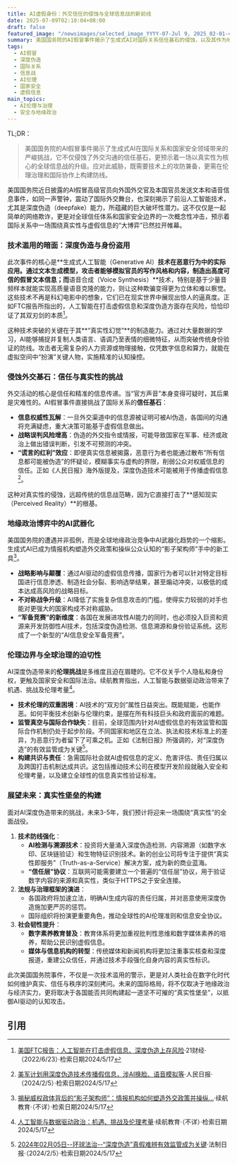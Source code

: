 ```yaml
---
title: AI虚假身份：外交信任的侵蚀与全球信息战的新前线
date: 2025-07-09T02:10:04+08:00
draft: false
featured_image: "/newsimages/selected_image_YYYY-07-Jul 9, 2025_02-01-43-444.jpg"
summary: 美国国务院的AI假冒事件揭示了生成式AI对国际关系信任基石的侵蚀，以及其作为地缘政治信息战新武器的严峻挑战。文章深入分析了AI深度伪造的技术原理、对外交与国家安全的影响、伦理困境及应对策略，强调构建技术、法规与社会韧性相结合的“真实性堡垒”的迫切性。
tags: 
  - AI假冒
  - 深度伪造
  - 国际关系
  - 信息战
  - AI伦理
  - 国家安全
  - 虚假信息
main_topics: 
  - AI伦理与治理
  - 安全与地缘政治
---
```


TL;DR：
>美国国务院的AI假冒事件揭示了生成式AI在国际关系和国家安全领域带来的严峻挑战，它不仅侵蚀了外交沟通的信任基石，更预示着一场以真实性为核心的全球信息战的升级。应对此威胁，既需要技术上的攻防兼备，更需在伦理治理和国际协作上构建防线。

美国国务院近日披露的AI假冒高级官员向外国外交官及本国官员发送文本和语音信息事件，如同一声警钟，震动了国际外交舞台，也深刻揭示了前沿人工智能技术，尤其是深度伪造（deepfake）能力，所蕴藏的巨大破坏性潜力。这不仅仅是一起简单的网络欺诈，更是对全球信任体系和国家安全边界的一次概念性冲击，预示着国际关系中一场围绕真实性与虚假信息的“大博弈”已然拉开帷幕。

### 技术滥用的暗面：深度伪造与身份盗用

此次事件的核心是**生成式人工智能（Generative AI）**技术在恶意行为中的实际应用。通过文本生成模型，攻击者能够模拟官员的写作风格和内容，制造出高度可信的假冒文本信息；而**语音合成（Voice Synthesis）**技术，特别是基于少量音频样本就能实现高质量语音克隆的能力，则让这种欺骗变得更为立体和难以察觉。这些技术不再是科幻电影中的想象，它们已在现实世界中展现出惊人的逼真度。正如FTC报告所指出的，人工智能在打击虚假信息和深度伪造方面存在风险，恰恰印证了其双刃剑的本质[^2]。

这种技术突破的关键在于其**“真实性幻觉”**的制造能力。通过对大量数据的学习，AI能够捕捉并复制人类语言、语调乃至表情的细微特征，从而突破传统身份验证的防线。攻击者无需复杂的人力资源或物理接触，仅凭数字信息和算力，就能在虚拟空间中“扮演”关键人物，实施精准的认知操控。

### 侵蚀外交基石：信任与真实性的挑战

外交活动的核心是信任和精准的信息传递。当“官方声音”本身变得可疑时，其后果是灾难性的。AI假冒事件直接挑战了国际关系的**信任基石**：

*   **信息权威性瓦解**：一旦外交渠道中的信息源被证明可被AI伪造，各国间的沟通将充满疑虑，重大决策可能基于虚假信息做出。
*   **战略误判风险增高**：伪造的外交指令或情报，可能导致国家在军事、经济或政治上做出错误判断，引发不可预测的冲突。
*   **“谎言的红利”效应**：即便真实信息被揭露，恶意行为者也能通过散布“所有信息都可能被伪造”的怀疑论，模糊事实与虚构的界限，削弱公众对权威信息的信任。正如《人民日报》海外版提及，深度伪造技术可能被用于传播虚假信息[^1]。

这种对真实性的侵蚀，远超传统的信息战范畴，因为它直接打击了**感知现实（Perceived Reality）**的根基。

### 地缘政治博弈中的AI武器化

美国国务院的遭遇并非孤例，而是全球地缘政治竞争中AI武器化趋势的一个缩影。生成式AI已成为情报机构塑造外交政策和操纵公众认知的“影子架构师”手中的新工具[^5]。

*   **战略影响与颠覆**：通过AI驱动的虚假信息传播，国家行为者可以针对特定目标国进行信息渗透、制造社会分裂、影响选举结果，甚至煽动冲突，以极低的成本达成高风险的战略目标。
*   **不对称战争升级**：AI降低了实施复杂信息攻击的门槛，使得实力较弱的对手也能对更强大的国家构成不对称威胁。
*   **“军备竞赛”的新维度**：各国在发展进攻性AI能力的同时，也必须投入巨资和资源来开发防御性AI技术，包括深度伪造检测、信息溯源和身份验证系统。这形成了一个新型的“AI信息安全军备竞赛”。

### 伦理边界与全球治理的迫切性

AI深度伪造带来的**伦理挑战**是多维度且迫在眉睫的。它不仅关乎个人隐私和身份权，更触及国家安全和国际法治。续航教育指出，人工智能与数据驱动政治带来了机遇、挑战及伦理考量[^3]。

*   **技术伦理的双重困境**：AI技术的“双刃剑”属性日益突出。既能赋能，也能作恶。如何平衡技术创新与伦理约束，是摆在所有科技巨头和政府面前的难题。
*   **监管真空与国际合作缺失**：目前，全球范围内针对AI虚假信息的有效监管和国际合作机制仍处于起步阶段。不同国家和地区在立法、执法和技术标准上的差异，为恶意行为者留下了可乘之机。正如《法制日报》所强调的，对“深度伪造”的有效监管成为关键[^4]。
*   **构建共识与责任**：急需国际社会就AI虚假信息的定义、危害评估、责任归属以及跨国打击机制达成共识。这包括推动技术公司在模型开发阶段就融入安全和伦理考量，以及建立全球性的信息真实性验证标准。

### 展望未来：真实性堡垒的构建

面对AI深度伪造带来的挑战，未来3-5年，我们预计将迎来一场围绕“真实性”的全面战役。

1.  **技术防线强化**：
    *   **AI检测与溯源技术**：投资将大量涌入深度伪造检测、内容溯源（如数字水印、区块链验证）和生物特征识别技术。新的创业公司将专注于提供“真实性即服务”（Truth-as-a-Service）解决方案，成为新的商业蓝海。
    *   **“信任层”协议**：互联网可能需要建立一个普遍的“信任层”协议，用于验证数字内容的来源和真实性，类似于HTTPS之于安全连接。
2.  **法规与治理框架的演进**：
    *   各国政府将加速立法，明确AI生成内容的责任归属，并对恶意使用深度伪造施加更严厉的惩罚。
    *   国际组织将扮演更重要角色，推动全球性的AI伦理准则和信息安全协议。
3.  **社会韧性提升**：
    *   **数字素养教育普及**：教育体系将更加重视批判性思维和数字媒体素养的培养，帮助公民识别虚假信息。
    *   **媒体与信息机构的转型**：传统媒体和新闻机构将更加注重事实核查和深度报道，重建公众信任，并通过技术手段强化自身内容的真实性标识。

此次美国国务院事件，不仅是一次技术滥用的警示，更是对人类社会在数字化时代如何维护真实、信任与秩序的深刻拷问。未来的国际格局，将不仅取决于地缘政治与经济实力，更将取决于各国能否共同构建起一道坚不可摧的“真实性堡垒”，以抵御AI驱动的认知攻击。
<br>

## 引用

[^1]: [美军计划用深度伪造技术传播假信息，涉AI换脸、语音模拟等](https://www.peopleapp.com/column/30039444965-500004429261)·人民日报·（2024/2/5）·检索日期2024/5/17
[^2]: [美国FTC报告：人工智能在打击虚假信息、深度伪造上存风险](http://www.21jingji.com/article/20220623/herald/beac5bfa68f7d5494ae86c4d1eb3bfeb.html)·21财经·（2022/6/23）·检索日期2024/5/17
[^3]: [人工智能与数据驱动政治：机遇、挑战及伦理考量](https://www.forwardpathway.com/236624)·续航教育·（不详）·检索日期2024/5/17
[^4]: [2024年02月05日--环球法治--“深度伪造”真假难辨有效监管成为关键](http://epaper.legaldaily.com.cn/fzrb/content/20240205/Articel06002GN.htm)·法制日报·（2024/2/5）·检索日期2024/5/17
[^5]: [揭秘威权政体背后的“影子架构师”：情报机构如何塑造外交政策并操纵...](https://www.forwardpathway.com/226945)·续航教育·（不详）·检索日期2024/5/17
